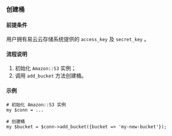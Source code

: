 ### 创建桶
#### 前提条件
用户拥有易云云存储系统提供的 `access_key` 及 `secret_key` 。

#### 流程说明
1. 初始化 `Amazon::S3` 实例；
2. 调用 `add_bucket` 方法创建桶。

#### 示例
```
# 初始化 Amazon::S3 实例
my $conn = ...

# 创建桶
my $bucket = $conn->add_bucket({bucket => 'my-new-bucket'});
```
